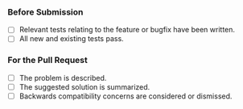 ### Before Submission

- [ ] Relevant tests relating to the feature or bugfix have been written.
- [ ] All new and existing tests pass.

### For the Pull Request

- [ ] The problem is described.
- [ ] The suggested solution is summarized.
- [ ] Backwards compatibility concerns are considered or dismissed.
